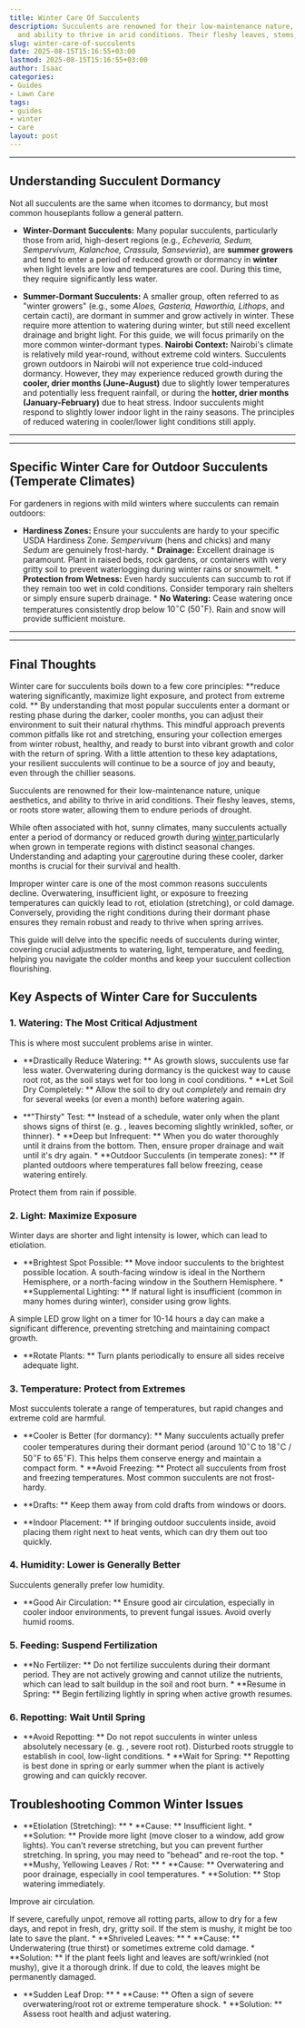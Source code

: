 ```yaml
---
title: Winter Care Of Succulents
description: Succulents are renowned for their low-maintenance nature, unique aesthetics,
  and ability to thrive in arid conditions. Their fleshy leaves, stems, or roots...
slug: winter-care-of-succulents
date: 2025-08-15T15:16:55+03:00
lastmod: 2025-08-15T15:16:55+03:00
author: Isaac
categories:
- Guides
- Lawn Care
tags:
- guides
- winter
- care
layout: post
---
```

---

## Understanding Succulent Dormancy
Not all succulents are the same when itcomes to dormancy, but most common houseplants follow a general pattern.

* **Winter-Dormant Succulents:** Many popular succulents, particularly those from arid, high-desert regions (e.g., *Echeveria, Sedum, Sempervivum, Kalanchoe, Crassula, Sansevieria*), are **summer growers** and tend to enter a period of reduced growth or dormancy in **winter** when light levels are low and temperatures are cool. During this time, they require significantly less water.

* **Summer-Dormant Succulents:** A smaller group, often referred to as "winter growers" (e.g., some *Aloes, Gasteria, Haworthia, Lithops*, and certain cacti), are dormant in summer and grow actively in winter. These require more attention to watering during winter, but still need excellent drainage and bright light. For this guide, we will focus primarily on the more common winter-dormant types.
**Nairobi Context:** Nairobi's climate is relatively mild year-round, without extreme cold winters. Succulents grown outdoors in Nairobi will not experience true cold-induced dormancy. However, they may experience reduced growth during the **cooler, drier months (June-August)** due to slightly lower temperatures and potentially less frequent rainfall, or during the **hotter, drier months (January-February)** due to heat stress.
Indoor succulents might respond to slightly lower indoor light in the rainy seasons. The principles of reduced watering in cooler/lower light conditions still apply.
---
---

## Specific Winter Care for Outdoor Succulents (Temperate Climates)
For gardeners in regions with mild winters where succulents can remain outdoors:

* **Hardiness Zones:** Ensure your succulents are hardy to your specific USDA Hardiness Zone. *Sempervivum* (hens and chicks) and many *Sedum* are genuinely frost-hardy. * **Drainage:** Excellent drainage is paramount. Plant in raised beds, rock gardens, or containers with very gritty soil to prevent waterlogging during winter rains or snowmelt. * **Protection from Wetness:** Even hardy succulents can succumb to rot if they remain too wet in cold conditions.
Consider temporary rain shelters or simply ensure superb drainage. * **No Watering:** Cease watering once temperatures consistently drop below $10^\circ \text{C}$ ($50^\circ \text{F}$). Rain and snow will provide sufficient moisture.
---
---

## Final Thoughts
Winter care for succulents boils down to a few core principles: **reduce watering significantly, maximize light exposure, and protect from extreme cold. ** By understanding that most popular succulents enter a dormant or resting phase during the darker, cooler months, you can adjust their environment to suit their natural rhythms.
This mindful approach prevents common pitfalls like rot and stretching, ensuring your collection emerges from winter robust, healthy, and ready to burst into vibrant growth and color with the return of spring. With a little attention to these key adaptations, your resilient succulents will continue to be a source of joy and beauty, even through the chillier seasons.

Succulents are renowned for their low-maintenance nature, unique aesthetics, and ability to thrive in arid conditions. Their fleshy leaves, stems, or roots store water, allowing them to endure periods of drought.

While often associated with hot, sunny climates, many succulents actually enter a period of dormancy or reduced growth during [winter](https://pestpolicy.com/10-winter-landscaping-ideas-to-spruce-up-your-outdoor-space/),particularly when grown in temperate regions with distinct seasonal changes. Understanding and adapting your [care](https://pestpolicy.com/lawn-care-companies/)routine during these cooler, darker months is crucial for their survival and health.

Improper winter care is one of the most common reasons succulents decline. Overwatering, insufficient light, or exposure to freezing temperatures can quickly lead to rot, etiolation (stretching), or cold damage. Conversely, providing the right conditions during their dormant phase ensures they remain robust and ready to thrive when spring arrives.

This guide will delve into the specific needs of succulents during winter, covering crucial adjustments to watering, light, temperature, and feeding, helping you navigate the colder months and keep your succulent collection flourishing.

##  Key Aspects of Winter Care for Succulents

###  1. Watering: The Most Critical Adjustment

This is where most succulent problems arise in winter.

* **Drastically Reduce Watering: ** As growth slows, succulents use far less water. Overwatering during dormancy is the quickest way to cause root rot, as the soil stays wet for too long in cool conditions. * **Let Soil Dry Completely: ** Allow the soil to dry out *completely* and remain dry for several weeks (or even a month) before watering again.

* **"Thirsty" Test: ** Instead of a schedule, water only when the plant shows signs of thirst (e. g. , leaves becoming slightly wrinkled, softer, or thinner). * **Deep but Infrequent: ** When you do water thoroughly until it drains from the bottom. Then, ensure proper drainage and wait until it's dry again. * **Outdoor Succulents (in temperate zones): ** If planted outdoors where temperatures fall below freezing, cease watering entirely.

Protect them from rain if possible.

###  2. Light: Maximize Exposure

Winter days are shorter and light intensity is lower, which can lead to etiolation.

* **Brightest Spot Possible: ** Move indoor succulents to the brightest possible location. A south-facing window is ideal in the Northern Hemisphere, or a north-facing window in the Southern Hemisphere. * **Supplemental Lighting: ** If natural light is insufficient (common in many homes during winter), consider using grow lights.

A simple LED grow light on a timer for 10-14 hours a day can make a significant difference, preventing stretching and maintaining compact growth.

* **Rotate Plants: ** Turn plants periodically to ensure all sides receive adequate light.

###  3. Temperature: Protect from Extremes

Most succulents tolerate a range of temperatures, but rapid changes and extreme cold are harmful.

* **Cooler is Better (for dormancy): ** Many succulents actually prefer cooler temperatures during their dormant period (around $10^\circ \text{C}$ to $18^\circ \text{C}$ / $50^\circ \text{F}$ to $65^\circ \text{F}$). This helps them conserve energy and maintain a compact form. * **Avoid Freezing: ** Protect all succulents from frost and freezing temperatures. Most common succulents are not frost-hardy.

* **Drafts: ** Keep them away from cold drafts from windows or doors.

* **Indoor Placement: ** If bringing outdoor succulents inside, avoid placing them right next to heat vents, which can dry them out too quickly.

###  4. Humidity: Lower is Generally Better

Succulents generally prefer low humidity.

* **Good Air Circulation: ** Ensure good air circulation, especially in cooler indoor environments, to prevent fungal issues. Avoid overly humid rooms.

###  5. Feeding: Suspend Fertilization

* **No Fertilizer: ** Do not fertilize succulents during their dormant period. They are not actively growing and cannot utilize the nutrients, which can lead to salt buildup in the soil and root burn. * **Resume in Spring: ** Begin fertilizing lightly in spring when active growth resumes.

###  6. Repotting: Wait Until Spring

* **Avoid Repotting: ** Do not repot succulents in winter unless absolutely necessary (e. g. , severe root rot). Disturbed roots struggle to establish in cool, low-light conditions. * **Wait for Spring: ** Repotting is best done in spring or early summer when the plant is actively growing and can quickly recover.

##  Troubleshooting Common Winter Issues

* **Etiolation (Stretching): ** * **Cause: ** Insufficient light. * **Solution: ** Provide more light (move closer to a window, add grow lights). You can't reverse stretching, but you can prevent further stretching. In spring, you may need to "behead" and re-root the top. * **Mushy, Yellowing Leaves / Rot: ** * **Cause: ** Overwatering and poor drainage, especially in cool temperatures. * **Solution: ** Stop watering immediately.

Improve air circulation.

If severe, carefully unpot, remove all rotting parts, allow to dry for a few days, and repot in fresh, dry, gritty soil. If the stem is mushy, it might be too late to save the plant. * **Shriveled Leaves: ** * **Cause: ** Underwatering (true thirst) or sometimes extreme cold damage. * **Solution: ** If the plant feels light and leaves are soft/wrinkled (not mushy), give it a thorough drink. If due to cold, the leaves might be permanently damaged.

* **Sudden Leaf Drop: ** * **Cause: ** Often a sign of severe overwatering/root rot or extreme temperature shock. * **Solution: ** Assess root health and adjust watering.
